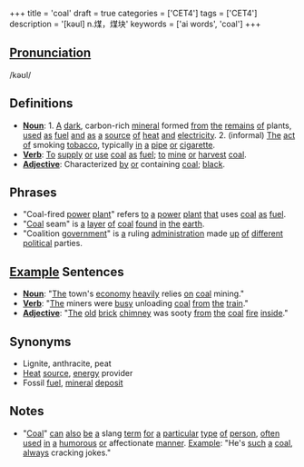 +++
title = 'coal'
draft = true
categories = ['CET4']
tags = ['CET4']
description = '[kəul] n.煤，煤块'
keywords = ['ai words', 'coal']
+++

## [Pronunciation](/post/pronunciation/)
/kəʊl/

## Definitions
- **[Noun](/post/noun/)**: 1. [A](/post/a/) [dark](/post/dark/), carbon-rich [mineral](/post/mineral/) formed [from](/post/from/) [the](/post/the/) [remains](/post/remains/) [of](/post/of/) plants, [used](/post/used/) [as](/post/as/) [fuel](/post/fuel/) [and](/post/and/) [as](/post/as/) [a](/post/a/) [source](/post/source/) [of](/post/of/) [heat](/post/heat/) [and](/post/and/) [electricity](/post/electricity/). 2. (informal) [The](/post/the/) [act](/post/act/) [of](/post/of/) smoking [tobacco](/post/tobacco/), typically [in](/post/in/) [a](/post/a/) [pipe](/post/pipe/) [or](/post/or/) [cigarette](/post/cigarette/).
- **[Verb](/post/verb/)**: [To](/post/to/) [supply](/post/supply/) [or](/post/or/) [use](/post/use/) [coal](/post/coal/) [as](/post/as/) [fuel](/post/fuel/); [to](/post/to/) [mine](/post/mine/) [or](/post/or/) [harvest](/post/harvest/) [coal](/post/coal/).
- **[Adjective](/post/adjective/)**: Characterized [by](/post/by/) [or](/post/or/) containing [coal](/post/coal/); [black](/post/black/).

## Phrases
- "Coal-fired [power](/post/power/) [plant](/post/plant/)" refers [to](/post/to/) [a](/post/a/) [power](/post/power/) [plant](/post/plant/) [that](/post/that/) uses [coal](/post/coal/) [as](/post/as/) [fuel](/post/fuel/).
- "[Coal](/post/coal/) seam" is [a](/post/a/) [layer](/post/layer/) [of](/post/of/) [coal](/post/coal/) [found](/post/found/) [in](/post/in/) [the](/post/the/) [earth](/post/earth/).
- "Coalition [government](/post/government/)" is [a](/post/a/) ruling [administration](/post/administration/) made [up](/post/up/) [of](/post/of/) [different](/post/different/) [political](/post/political/) parties.

## [Example](/post/example/) Sentences
- **[Noun](/post/noun/)**: "[The](/post/the/) town's [economy](/post/economy/) [heavily](/post/heavily/) relies [on](/post/on/) [coal](/post/coal/) mining."
- **[Verb](/post/verb/)**: "[The](/post/the/) miners were [busy](/post/busy/) unloading [coal](/post/coal/) [from](/post/from/) [the](/post/the/) [train](/post/train/)."
- **[Adjective](/post/adjective/)**: "[The](/post/the/) [old](/post/old/) [brick](/post/brick/) [chimney](/post/chimney/) was sooty [from](/post/from/) [the](/post/the/) [coal](/post/coal/) [fire](/post/fire/) [inside](/post/inside/)."

## Synonyms
- Lignite, anthracite, peat
- [Heat](/post/heat/) [source](/post/source/), [energy](/post/energy/) provider
- Fossil [fuel](/post/fuel/), [mineral](/post/mineral/) [deposit](/post/deposit/)

## Notes
- "[Coal](/post/coal/)" [can](/post/can/) [also](/post/also/) [be](/post/be/) [a](/post/a/) slang [term](/post/term/) [for](/post/for/) [a](/post/a/) [particular](/post/particular/) [type](/post/type/) [of](/post/of/) [person](/post/person/), [often](/post/often/) [used](/post/used/) [in](/post/in/) [a](/post/a/) [humorous](/post/humorous/) [or](/post/or/) affectionate [manner](/post/manner/). [Example](/post/example/): "He's [such](/post/such/) [a](/post/a/) [coal](/post/coal/), [always](/post/always/) cracking jokes."
